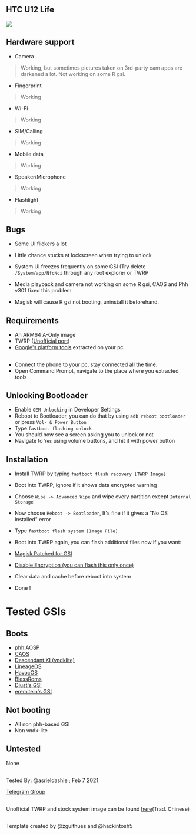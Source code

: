 ## HTC U12 Life
![](https://s.yimg.com/zp/MerchandiseImages/FBFAD7ACDB-SP-6410389.jpg)

## Hardware support

* Camera
> Working, but sometimes pictures taken on 3rd-party cam apps are darkened a lot.
> Not working on some R gsi.

* Fingerprint
> Working

* Wi-Fi
>Working

* SIM/Calling
> Working
 
* Mobile data
> Working

* Speaker/Microphone
> Working

* Flashlight
> Working

## Bugs

* Some UI flickers a lot

* Little chance stucks at lockscreen when trying to unlock

* System UI freezes frequently on some GSI (Try delete `/System/app/NfcNci` through any root explorer or TWRP

* Media playback and camera not working on some R gsi, CAOS and Phh v301 fixed this problem

* Magisk will cause R gsi not booting, uninstall it beforehand.

## Requirements

* An ARM64 A-Only image
* TWRP ([Unofficial port](https://onedrive.live.com/redir?resid=F9B931D7BD8BE27F!21020&authkey=!AOpIrolXJBtxyw0))
* [Google's platform tools](https://developer.android.com/studio/releases/platform-tools) extracted on your pc
##
* Connect the phone to your pc, stay connected all the time.
* Open Command Prompt, navigate to the place where you extracted tools


## Unlocking Bootloader

* Enable `OEM Unlocking` in Developer Settings
* Reboot to Bootloader, you can do that by using `adb reboot bootloader` or press `Vol- & Power Button`
* Type `fastboot flashing unlock` 
* You should now see a screen asking you to unlock or not
* Navigate to `Yes` using volume buttons, and hit it with power button

## Installation

* Install TWRP by typing `fastboot flash recovery [TWRP Image]`
* Boot into TWRP, ignore if it shows data encrypted warning
* Choose `Wipe -> Advanced Wipe` and wipe every partition except `Internal Storage`
* Now choose `Reboot -> Bootloader`, It's fine if it gives a "No OS installed" error
* Type `fastboot flash system [Image File]`
* Boot into TWRP again, you can flash additional files now if you want:

* [Magisk Patched for GSI](https://github.com/ExpressLuke/phh-magisk-builder/releases/)
* [Disable Encryption (you can flash this only once)](https://forum.xda-developers.com/t/universal-dm-verity-forceencrypt-disk-quota-disabler-11-2-2020.3817389/)

* Clear data and cache before reboot into system
* Done !

# Tested GSIs

## Boots

* [phh AOSP](https://github.com/phhusson/treble_experimentations/releases)
* [CAOS](https://sourceforge.net/projects/treblerom/files/CAOS/)
* [Descendant XI (vndklite)](https://downloads.descendant.me/)
* [LineageOS](https://sourceforge.net/projects/andyyan-gsi/files)
* [HavocOS](https://sourceforge.net/projects/havoc-os/files/arm64-aonly/)
* [BlessRoms](https://sourceforge.net/projects/treblerom/files/BLESS)
* [Diust's GSI](https://sourceforge.net/projects/androidgsi/files/)
* [eremitein's GSI](https://sourceforge.net/projects/treblerom/files/)

## Not booting

* All non phh-based GSI
* Non vndk-lite

## Untested

None

##
Tested By: @asrieldashie ; Feb 7 2021

[Telegram Group](https://t.me/HTCU12LifeChat)
##
Unofficial TWRP and stock system image can be found [here](https://m.gamer.com.tw/forum/C.php?bsn=60559&snA=50050)(Trad. Chinese)
##
Template created by @zguithues and @hackintosh5
